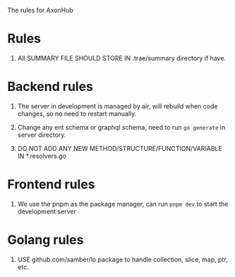 The rules for AxonHub

# Rules

1. All SUMMARY FILE SHOULD STORE IN .trae/summary directory if have.

# Backend rules

1. The server in development is managed by air, will rebuild when code changes, so no need to restart manually.

2. Change any ent schema or graphql schema, need to run `go generate` in server directory.

3. DO NOT ADD ANY NEW METHOD/STRUCTURE/FUNCTION/VARIABLE IN *.resolvers.go


# Frontend rules

1. We use the pnpm as the package manager, can run `pnpm dev` to start the development server


# Golang rules

1. USE github.com/samber/lo package to handle collection, slice, map, ptr, etc.
